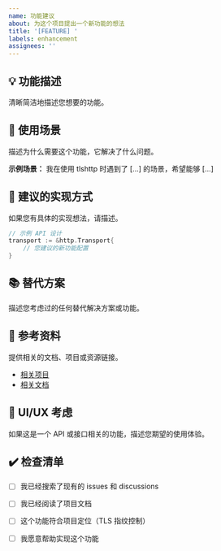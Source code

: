 ```yaml
---
name: 功能建议
about: 为这个项目提出一个新功能的想法
title: '[FEATURE] '
labels: enhancement
assignees: ''
---
```


## 💡 功能描述

清晰简洁地描述您想要的功能。

## 🎯 使用场景

描述为什么需要这个功能，它解决了什么问题。

**示例场景：**
我在使用 tlshttp 时遇到了 [...] 的场景，希望能够 [...]

## 🔧 建议的实现方式

如果您有具体的实现想法，请描述。

```go
// 示例 API 设计
transport := &http.Transport{
    // 您建议的新功能配置
}
```

## 📚 替代方案

描述您考虑过的任何替代解决方案或功能。

## 🌟 参考资料

提供相关的文档、项目或资源链接。

- [相关项目](link)
- [相关文档](link)

## 🎨 UI/UX 考虑

如果这是一个 API 或接口相关的功能，描述您期望的使用体验。

## ✔️ 检查清单

- [ ] 我已经搜索了现有的 issues 和 discussions
- [ ] 我已经阅读了项目文档
- [ ] 这个功能符合项目定位（TLS 指纹控制）
- [ ] 我愿意帮助实现这个功能

